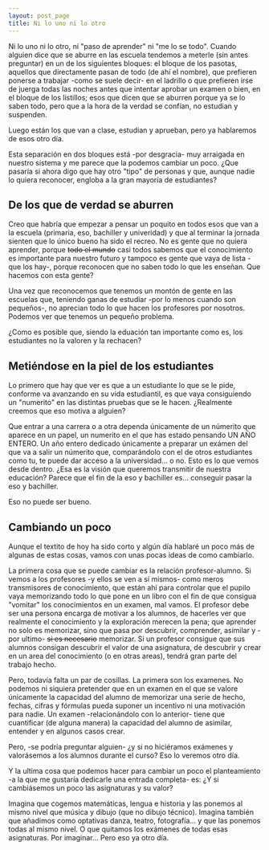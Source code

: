 ```yaml
---
layout: post_page
title: Ni lo uno ni lo otro
---
```


Ni lo uno ni lo otro, ni "paso de aprender" ni "me lo se todo". Cuando alguien dice que se aburre en las escuela tendemos a meterle (sin antes preguntar) en un de los siguientes bloques: el bloque de los pasotas, aquellos que directamente pasan de todo (de ahí el nombre), que prefieren ponerse a trabajar -como se suele decir- en el ladrillo o que prefieren irse de juerga todas las noches antes que intentar aprobar un examen o bien, en el bloque de los listillos; esos que dicen que se aburren porque ya se lo saben todo, pero que a la hora de la verdad se confían, no estudian y suspenden.

Luego están los que van a clase, estudian y aprueban, pero ya hablaremos de esos otro día.

Esta separación en dos bloques está -por desgracia- muy arraigada en nuestro sistema y me parece que la podemos cambiar un poco. ¿Que pasaría si ahora digo que hay otro "tipo" de personas y que, aunque nadie lo quiera reconocer, engloba a la gran mayoría de estudiantes?

## De los que de verdad se aburren

Creo que habría que empezar a pensar un poquito en todos esos que van a la escuela (primaria, eso, bachiller y univeridad) y que al terminar la jornada sienten que lo único bueno ha sido el recreo. No es gente que no quiera aprender, porque ~~todo el mundo~~ casi todos sabemos que el conocimiento es importante para nuestro futuro y tampoco es gente que vaya de lista -que los hay-, porque reconocen que no saben todo lo que les enseñan. Que hacemos con esta gente?

Una vez que reconocemos que tenemos un montón de gente en las escuelas que, teniendo ganas de estudiar -por lo menos cuando son pequeños-, no aprecian todo lo que hacen los profesores por nosotros. Podemos ver que tenemos un pequeño problema.

¿Como es posible que, siendo la eduación tan importante como es, los estudiantes no la valoren y la rechacen?

## Metiéndose en la piel de los estudiantes

Lo primero que hay que ver es que a un estudiante lo que se le pide, conforme va avanzando en su vida estudiantil, es que vaya consiguiendo un "numerito" en las distintas pruebas que se le hacen. ¿Realmente creemos que eso motiva a alguien?

Que entrar a una carrera o a otra dependa únicamente de un númerito que aparece en un papel, un numerito en el que has estado pensando UN AÑO ENTERO. Un año entero dedicado únicamente a preparar un exámen del que va a salir un númerito que, comparándolo con el de otros estudiantes como tu, te puede dar acceso a la universidad... o no. Esto es lo que vemos desde dentro. ¿Esa es la visión que queremos transmitir de nuestra educación? Parece que el fin de la eso y bachiller es... conseguir pasar la eso y bachiller.

Eso no puede ser bueno.


## Cambiando un poco

Aunque el textito de hoy ha sido corto y algún día hablaré un poco más de algunas de estas cosas, vamos con unas pocas ideas de como cambiarlo.

La primera cosa que se puede cambiar es la relación profesor-alumno. Si vemos a los profesores -y ellos se ven a sí mismos- como meros transmisores de conocimiento, que están ahí para controlar que el pupilo vaya memorizando todo lo que pone en un libro con el fin de que consigua "vomitar" los conocimientos en un examen, mal vamos. El profesor debe ser una persona encarga de motivar a los alumnos, de hacerles ver que realmente el conocimiento y la exploración merecen la pena; que aprender no solo es memorizar, sino que pasa por descubrir, comprender, asimilar y -por ultimo- ~~si es necesario~~ memorizar. Si un profesor consigue que sus alumnos consigan descubrir el valor de una asignatura, de descubrir y crear en un area del conocimiento (o en otras areas), tendrá gran parte del trabajo hecho.

Pero, todavía falta un par de cosillas. La primera son los examenes. No podemos ni siquiera pretender que en un examen en el que se valore únicamente la capacidad del alumno de memorizar una serie de hecho, fechas, cifras y fórmulas pueda suponer un incentivo ni una motivación para nadie. Un examen -relacionándolo con lo anterior- tiene que cuantificar (de alguna manera) la capacidad del alumno de asimilar, entender y en algunos casos crear.

Pero, -se podría preguntar alguien- ¿y si no hiciéramos exámenes y valorásemos a los alumnos durante el curso? Eso lo veremos otro día.

Y la ultima cosa que podemos hacer para cambiar un poco el planteamiento -a la que me gustaría dedicarle una entrada completa- es: ¿Y si cambiásemos un poco las asignaturas y su valor?

Imagina que cogemos matemáticas, lengua e historia y las ponemos al mismo nivel que música y dibujo (que no dibujo técnico). Imagina también que añadimos como optativas danza, teatro, fotografía... y que las ponemos todas al mismo nivel. O que quitamos los exámenes de todas esas asignaturas. Por imaginar...
Pero eso ya otro día.